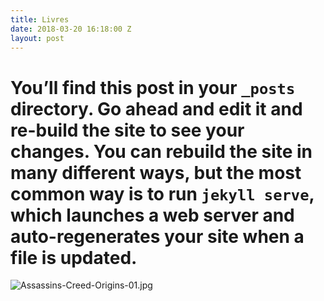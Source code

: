 ```yaml
---
title: Livres
date: 2018-03-20 16:18:00 Z
layout: post
---
```


You’ll find this post in your `_posts` directory. Go ahead and edit it and re-build the site to see your changes. You can rebuild the site in many different ways, but the most common way is to run `jekyll serve`, which launches a web server and auto-regenerates your site when a file is updated.
=======
![Assassins-Creed-Origins-01.jpg](/uploads/Assassins-Creed-Origins-01.jpg)